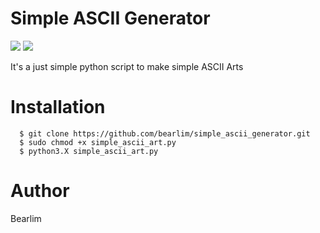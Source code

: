 <h1 align="left">Simple ASCII Generator</h1>
<div>
  <a href="https://www.python.org/"><img src="https://img.shields.io/badge/python-2.7%20%7C%203.x-sucess"></a>
  <a href="https://pypi.org/project/art/"><img src="https://img.shields.io/badge/module-art-blue"></a>
</div>
<div>
  <p>It's a just simple python script to make simple ASCII Arts
</div>

  <h1>Installation</h1>
  
  ```shell
    $ git clone https://github.com/bearlim/simple_ascii_generator.git
    $ sudo chmod +x simple_ascii_art.py
    $ python3.X simple_ascii_art.py
  ```
<div>
  <h1>Author</h1>
  <p>Bearlim</p>
</div>
